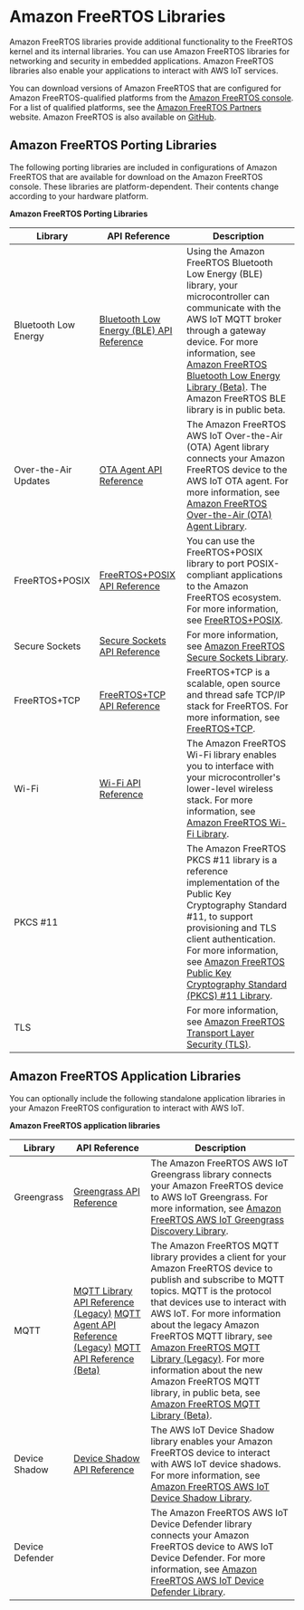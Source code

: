 # Amazon FreeRTOS Libraries<a name="dev-guide-freertos-libraries"></a>

Amazon FreeRTOS libraries provide additional functionality to the FreeRTOS kernel and its internal libraries\. You can use Amazon FreeRTOS libraries for networking and security in embedded applications\. Amazon FreeRTOS libraries also enable your applications to interact with AWS IoT services\.

You can download versions of Amazon FreeRTOS that are configured for Amazon FreeRTOS\-qualified platforms from the [Amazon FreeRTOS console]()\. For a list of qualified platforms, see the [Amazon FreeRTOS Partners](https://aws.amazon.com/freertos/partners/) website\. Amazon FreeRTOS is also available on [GitHub](https://github.com/aws/amazon-freertos)\.

## Amazon FreeRTOS Porting Libraries<a name="dev-guide-freertos-porting-libraries"></a>

The following porting libraries are included in configurations of Amazon FreeRTOS that are available for download on the Amazon FreeRTOS console\. These libraries are platform\-dependent\. Their contents change according to your hardware platform\.


**Amazon FreeRTOS Porting Libraries**  

| Library | API Reference | Description | 
| --- | --- | --- | 
| Bluetooth Low Energy | [Bluetooth Low Energy \(BLE\) API Reference](https://docs.aws.amazon.com/freertos/latest/lib-ref/html4/bt__hal__gatt__client_8h.html) | Using the Amazon FreeRTOS Bluetooth Low Energy \(BLE\) library, your microcontroller can communicate with the AWS IoT MQTT broker through a gateway device\. For more information, see [Amazon FreeRTOS Bluetooth Low Energy Library \(Beta\)](freertos-ble-library.md)\.  The Amazon FreeRTOS BLE library is in public beta\.   | 
| Over\-the\-Air Updates | [OTA Agent API Reference](https://docs.aws.amazon.com/freertos/latest/lib-ref/html1/aws__ota__agent_8h.html) |  The Amazon FreeRTOS AWS IoT Over\-the\-Air \(OTA\) Agent library connects your Amazon FreeRTOS device to the AWS IoT OTA agent\. For more information, see [Amazon FreeRTOS Over\-the\-Air \(OTA\) Agent Library](ota-agent-library.md)\.  | 
| FreeRTOS\+POSIX | [FreeRTOS\+POSIX API Reference](https://freertos.org/FreeRTOS-Plus/FreeRTOS_Plus_POSIX/API/API_details_doxygen/index.html) |  You can use the FreeRTOS\+POSIX library to port POSIX\-compliant applications to the Amazon FreeRTOS ecosystem\. For more information, see [FreeRTOS\+POSIX](https://freertos.org/FreeRTOS-Plus/FreeRTOS_Plus_POSIX/index.html)\. | 
| Secure Sockets | [Secure Sockets API Reference](https://docs.aws.amazon.com/freertos/latest/lib-ref/html2/secure_sockets/index.html) | For more information, see [Amazon FreeRTOS Secure Sockets Library](secure-sockets.md)\. | 
| FreeRTOS\+TCP | [FreeRTOS\+TCP API Reference](https://freertos.org/FreeRTOS-Plus/FreeRTOS_Plus_TCP/FreeRTOS_TCP_API_Functions.html) |  FreeRTOS\+TCP is a scalable, open source and thread safe TCP/IP stack for FreeRTOS\. For more information, see [FreeRTOS\+TCP](https://freertos.org/FreeRTOS-Plus/FreeRTOS_Plus_TCP/index.html)\.  | 
| Wi\-Fi | [Wi\-Fi API Reference](https://docs.aws.amazon.com/freertos/latest/lib-ref/html2/wifi/index.html) |  The Amazon FreeRTOS Wi\-Fi library enables you to interface with your microcontroller's lower\-level wireless stack\. For more information, see [Amazon FreeRTOS Wi\-Fi Library](freertos-wifi.md)\. | 
| PKCS \#11 |  |  The Amazon FreeRTOS PKCS \#11 library is a reference implementation of the Public Key Cryptography Standard \#11, to support provisioning and TLS client authentication\. For more information, see [Amazon FreeRTOS Public Key Cryptography Standard \(PKCS\) \#11 Library](security-pkcs.md)\.  | 
| TLS |  |  For more information, see [Amazon FreeRTOS Transport Layer Security \(TLS\)](security-tls.md)\.  | 

## Amazon FreeRTOS Application Libraries<a name="dev-guide-freertos-application-libraries"></a>

You can optionally include the following standalone application libraries in your Amazon FreeRTOS configuration to interact with AWS IoT\. 


**Amazon FreeRTOS application libraries**  

| Library | API Reference | Description | 
| --- | --- | --- | 
| Greengrass | [Greengrass API Reference](https://docs.aws.amazon.com/freertos/latest/lib-ref/html1/aws__greengrass__discovery_8h.html) |  The Amazon FreeRTOS AWS IoT Greengrass library connects your Amazon FreeRTOS device to AWS IoT Greengrass\. For more information, see [Amazon FreeRTOS AWS IoT Greengrass Discovery Library](freertos-lib-gg-connectivity.md)\.  | 
| MQTT |  [MQTT Library API Reference \(Legacy\)](https://docs.aws.amazon.com/freertos/latest/lib-ref/html1/aws__mqtt__lib_8h.html) [MQTT Agent API Reference \(Legacy\)](https://docs.aws.amazon.com/freertos/latest/lib-ref/html1/aws__mqtt__agent_8h.html) [MQTT API Reference \(Beta\)](https://docs.aws.amazon.com/freertos/latest/lib-ref/html3/mqtt/index.html)  |  The Amazon FreeRTOS MQTT library provides a client for your Amazon FreeRTOS device to publish and subscribe to MQTT topics\. MQTT is the protocol that devices use to interact with AWS IoT\. For more information about the legacy Amazon FreeRTOS MQTT library, see [Amazon FreeRTOS MQTT Library \(Legacy\)](freertos-lib-cloud-mqtt.md)\. For more information about the new Amazon FreeRTOS MQTT library, in public beta, see [Amazon FreeRTOS MQTT Library \(Beta\)](freertos-mqtt-2.md)\.  | 
| Device Shadow | [Device Shadow API Reference](https://docs.aws.amazon.com/freertos/latest/lib-ref/html1/aws__shadow_8h.html) |  The AWS IoT Device Shadow library enables your Amazon FreeRTOS device to interact with AWS IoT device shadows\. For more information, see [Amazon FreeRTOS AWS IoT Device Shadow Library](freertos-lib-cloud-shadows.md)\.  | 
| Device Defender |  |  The Amazon FreeRTOS AWS IoT Device Defender library connects your Amazon FreeRTOS device to AWS IoT Device Defender\. For more information, see [Amazon FreeRTOS AWS IoT Device Defender Library](afr-device-defender-library.md)\.  | 